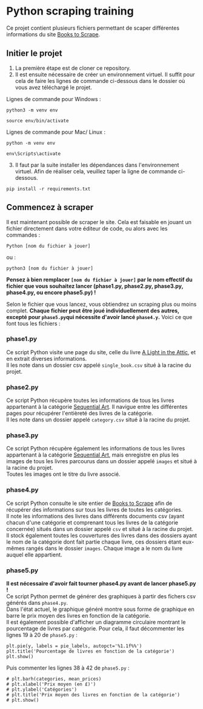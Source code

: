 # Python scraping training

Ce projet contient plusieurs fichiers permettant de scaper différentes informations du site [Books to Scrape](https://books.toscrape.com/index.html).

## Initier le projet

1. La première étape est de cloner ce repository.
2. Il est ensuite nécessaire de créer un environnement virtuel. Il suffit pour cela de faire les lignes de commande ci-dessous dans le dossier où vous avez téléchargé le projet.

Lignes de commande pour Windows :

```
python3 -m venv env

source env/bin/activate
```

Lignes de commande pour Mac/ Linux :

```
python -m venv env

env\Scripts\activate
```

3. Il faut par la suite installer les dépendances dans l'environnement virtuel. Afin de réaliser cela, veuillez taper la ligne de commande ci-dessous.

```
pip install -r requirements.txt
```

## Commencez à scraper

Il est maintenant possible de scraper le site. Cela est faisable en jouant un fichier directement dans votre éditeur de code, ou alors avec les commandes :

```
Python [nom du fichier à jouer]
```

ou :

```
python3 [nom du fichier à jouer]
```

**Pensez à bien remplacer `[nom du fichier à jouer]` par le nom effectif du fichier que vous souhaitez lancer (phase1.py, phase2.py, phase3.py, phase4.py, ou encore phase5.py) !**

Selon le fichier que vous lancez, vous obtiendrez un scraping plus ou moins complet. **Chaque fichier peut être joué individuellement des autres, excepté pour `phase5.py`qui nécessite d'avoir lancé `phase4.y`.**  Voici ce que font tous les fichiers :

### phase1.py

Ce script Python visite une page du site, celle du livre [A Light in the Attic](https://books.toscrape.com/catalogue/a-light-in-the-attic_1000/index.html), et en extrait diverses informations.  
Il les note dans un dossier csv appelé `single_book.csv` situé à la racine du projet.

### phase2.py

Ce script Python récupère toutes les informations de tous les livres appartenant à la catégorie [Sequential Art](https://books.toscrape.com/catalogue/category/books/sequential-art_5/index.html). Il navigue entre les différentes pages pour récupérer l'entièreté des livres de la catégorie.   
Il les note dans un dossier appelé `category.csv` situé à la racine du projet.

### phase3.py

Ce script Python récupère également les informations de tous les livres appartenant à la catégorie [Sequential Art](https://books.toscrape.com/catalogue/category/books/sequential-art_5/index.html), mais enregistre en plus les images de tous les livres parcourus dans un dossier appelé `images` et situé à la racine du projet.   
Toutes les images ont le titre du livre associé.

### phase4.py 

Ce script Python consulte le site entier de [Books to Scrape](https://books.toscrape.com/index.html) afin de récupérer des informations sur tous les livres de toutes les catégories.   
Il note les informations des livres dans différents documents csv (ayant chacun d'une catégorie et comprenant tous les livres de la catégorie concernée) situés dans un dossier appelé `csv` et situé à la racine du projet.   
Il stock également toutes les couvertures des livres dans des dossiers ayant le nom de la catégorie dont fait partie chaque livre, ces dossiers étant eux-mêmes rangés dans le dossier `images`. Chaque image a le nom du livre auquel elle appartient.

### phase5.py

**Il est nécessaire d'avoir fait tourner phase4.py avant de lancer phase5.py !**     
Ce script Python permet de générer des graphiques à partir des fichers csv générés dans `phase4.py`.   
Dans l'état actuel, le graphique généré montre sous forme de graphique en barre le prix moyen des livres en fonction de la catégorie.     
Il est également possible d'afficher un diagramme circulaire montrant le pourcentage de livres par catégorie. Pour cela, il faut décommenter les lignes 19 à 20 de `phase5.py` :

```
plt.pie(y, labels = pie_labels, autopct='%1.1f%%')
plt.title('Pourcentage de livres en fonction de la catégorie')
plt.show() 
```

Puis commenter les lignes 38 à 42 de `phase5.py` :

```
# plt.barh(categories, mean_prices)
# plt.xlabel('Prix moyen (en £)')
# plt.ylabel('Catégories')
# plt.title('Prix moyen des livres en fonction de la catégorie')
# plt.show()
```